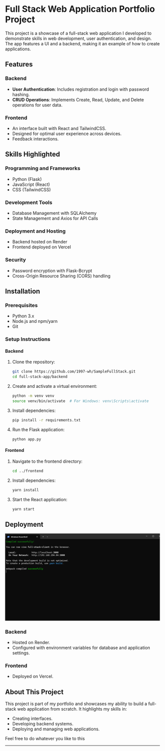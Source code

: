 # Full Stack Web Application Portfolio Project

This project is a showcase of a full-stack web application I developed to demonstrate skills in web development, user authentication, and design. The app features a UI and a backend, making it an example of how to create applications.

## Features

### Backend
- **User Authentication**: Includes registration and login with password hashing.
- **CRUD Operations**: Implements Create, Read, Update, and Delete operations for user data.

### Frontend
- An interface built with React and TailwindCSS.
- Designed for optimal user experience across devices.
- Feedback interactions.

## Skills Highlighted

### Programming and Frameworks
- Python (Flask)
- JavaScript (React)
- CSS (TailwindCSS)

### Development Tools
- Database Management with SQLAlchemy
- State Management and Axios for API Calls

### Deployment and Hosting
- Backend hosted on Render
- Frontend deployed on Vercel

### Security
- Password encryption with Flask-Bcrypt
- Cross-Origin Resource Sharing (CORS) handling

## Installation

### Prerequisites
- Python 3.x
- Node.js and npm/yarn
- Git

### Setup Instructions

#### Backend
1. Clone the repository:
   ```bash
   git clone https://github.com/1997-wh/SampleFullStack.git
   cd full-stack-app/backend
   ```
2. Create and activate a virtual environment:
   ```bash
   python -m venv venv
   source venv/bin/activate  # For Windows: venv\Scripts\activate
   ```
3. Install dependencies:
   ```bash
   pip install -r requirements.txt
   ```
4. Run the Flask application:
   ```bash
   python app.py
   ```

#### Frontend
1. Navigate to the frontend directory:
   ```bash
   cd ../frontend
   ```
2. Install dependencies:
   ```bash
   yarn install
   ```
3. Start the React application:
   ```bash
   yarn start
   ```

## Deployment

![Dashboard Screenshot](Executing_Script.png)

### Backend
- Hosted on Render.
- Configured with environment variables for database and application settings.

### Frontend
- Deployed on Vercel.

## About This Project

This project is part of my portfolio and showcases my ability to build a full-stack web application from scratch. It highlights my skills in:
- Creating interfaces.
- Developing backend systems.
- Deploying and managing web applications.

Feel free to do whatever you like to this

---

